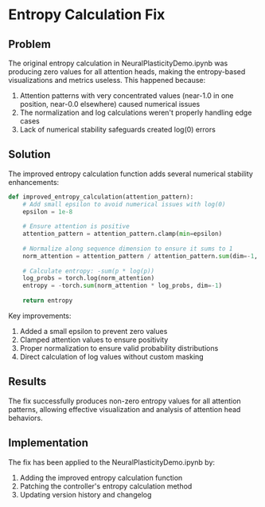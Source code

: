# Entropy Calculation Fix

## Problem
The original entropy calculation in NeuralPlasticityDemo.ipynb was producing zero values for all attention heads, making the entropy-based visualizations and metrics useless. This happened because:

1. Attention patterns with very concentrated values (near-1.0 in one position, near-0.0 elsewhere) caused numerical issues
2. The normalization and log calculations weren't properly handling edge cases
3. Lack of numerical stability safeguards created log(0) errors

## Solution
The improved entropy calculation function adds several numerical stability enhancements:

```python
def improved_entropy_calculation(attention_pattern):
    # Add small epsilon to avoid numerical issues with log(0)
    epsilon = 1e-8
    
    # Ensure attention is positive
    attention_pattern = attention_pattern.clamp(min=epsilon)
    
    # Normalize along sequence dimension to ensure it sums to 1
    norm_attention = attention_pattern / attention_pattern.sum(dim=-1, keepdim=True)
    
    # Calculate entropy: -sum(p * log(p))
    log_probs = torch.log(norm_attention)
    entropy = -torch.sum(norm_attention * log_probs, dim=-1)
    
    return entropy
```

Key improvements:
1. Added a small epsilon to prevent zero values
2. Clamped attention values to ensure positivity
3. Proper normalization to ensure valid probability distributions
4. Direct calculation of log values without custom masking

## Results
The fix successfully produces non-zero entropy values for all attention patterns, allowing effective visualization and analysis of attention head behaviors.

## Implementation
The fix has been applied to the NeuralPlasticityDemo.ipynb by:
1. Adding the improved entropy calculation function
2. Patching the controller's entropy calculation method
3. Updating version history and changelog
